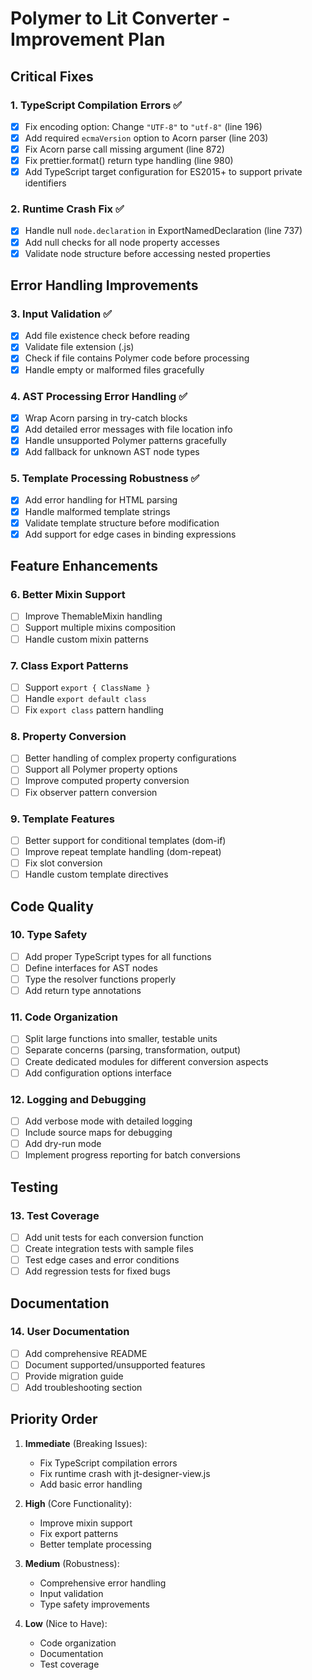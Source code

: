 # Polymer to Lit Converter - Improvement Plan

## Critical Fixes

### 1. TypeScript Compilation Errors ✅
- [x] Fix encoding option: Change `"UTF-8"` to `"utf-8"` (line 196)
- [x] Add required `ecmaVersion` option to Acorn parser (line 203)
- [x] Fix Acorn parse call missing argument (line 872)
- [x] Fix prettier.format() return type handling (line 980)
- [x] Add TypeScript target configuration for ES2015+ to support private identifiers

### 2. Runtime Crash Fix ✅
- [x] Handle null `node.declaration` in ExportNamedDeclaration (line 737)
- [x] Add null checks for all node property accesses
- [x] Validate node structure before accessing nested properties

## Error Handling Improvements

### 3. Input Validation ✅
- [x] Add file existence check before reading
- [x] Validate file extension (.js)
- [x] Check if file contains Polymer code before processing
- [x] Handle empty or malformed files gracefully

### 4. AST Processing Error Handling ✅
- [x] Wrap Acorn parsing in try-catch blocks
- [x] Add detailed error messages with file location info
- [x] Handle unsupported Polymer patterns gracefully
- [x] Add fallback for unknown AST node types

### 5. Template Processing Robustness ✅
- [x] Add error handling for HTML parsing
- [x] Handle malformed template strings
- [x] Validate template structure before modification
- [x] Add support for edge cases in binding expressions

## Feature Enhancements

### 6. Better Mixin Support
- [ ] Improve ThemableMixin handling
- [ ] Support multiple mixins composition
- [ ] Handle custom mixin patterns

### 7. Class Export Patterns
- [ ] Support `export { ClassName }`
- [ ] Handle `export default class`
- [ ] Fix `export class` pattern handling

### 8. Property Conversion
- [ ] Better handling of complex property configurations
- [ ] Support all Polymer property options
- [ ] Improve computed property conversion
- [ ] Fix observer pattern conversion

### 9. Template Features
- [ ] Better support for conditional templates (dom-if)
- [ ] Improve repeat template handling (dom-repeat)
- [ ] Fix slot conversion
- [ ] Handle custom template directives

## Code Quality

### 10. Type Safety
- [ ] Add proper TypeScript types for all functions
- [ ] Define interfaces for AST nodes
- [ ] Type the resolver functions properly
- [ ] Add return type annotations

### 11. Code Organization
- [ ] Split large functions into smaller, testable units
- [ ] Separate concerns (parsing, transformation, output)
- [ ] Create dedicated modules for different conversion aspects
- [ ] Add configuration options interface

### 12. Logging and Debugging
- [ ] Add verbose mode with detailed logging
- [ ] Include source maps for debugging
- [ ] Add dry-run mode
- [ ] Implement progress reporting for batch conversions

## Testing

### 13. Test Coverage
- [ ] Add unit tests for each conversion function
- [ ] Create integration tests with sample files
- [ ] Test edge cases and error conditions
- [ ] Add regression tests for fixed bugs

## Documentation

### 14. User Documentation
- [ ] Add comprehensive README
- [ ] Document supported/unsupported features
- [ ] Provide migration guide
- [ ] Add troubleshooting section

## Priority Order

1. **Immediate** (Breaking Issues):
   - Fix TypeScript compilation errors
   - Fix runtime crash with jt-designer-view.js
   - Add basic error handling

2. **High** (Core Functionality):
   - Improve mixin support
   - Fix export patterns
   - Better template processing

3. **Medium** (Robustness):
   - Comprehensive error handling
   - Input validation
   - Type safety improvements

4. **Low** (Nice to Have):
   - Code organization
   - Documentation
   - Test coverage
